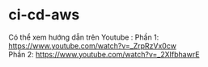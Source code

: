 # ci-cd-aws
Có thể xem hướng dẫn trên  Youtube :
Phần 1:  https://www.youtube.com/watch?v=_ZrpRzVx0cw <br/>
Phần 2: https://www.youtube.com/watch?v=_2XIfbhawrE

